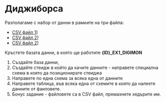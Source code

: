 # Диджиборса

Разполагаме с набор от данни в рамките на три файла:
* [CSV файл 1](./DigiDB_digimonlist.csv)]
* [CSV файл 2](./DigiDB_movelist.csv)]
* [CSV файл 2](./DigiDB_supportlist.csv)]

Кръстете базата данни, в която ще работите **{ID}_EX1_DIGIMON**

1. Създайте база данни, 
2. Създайте стеидж в който да качите данните  - направете специална схема в която да позиционирате стеиджа
3. Направете по една схема за всяка една от данните
4. Направете таблица, във всяка една от схемите в която да налеете данните от фаиловете. 
5. Бонус задание - файловете са в CSV файл, премахнете хедърите им.